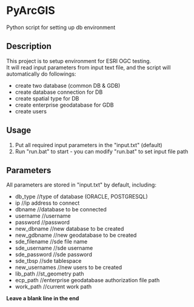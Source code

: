 # PyArcGIS
Python script for setting up db environment
## Description
This project is to setup environment for ESRI OGC testing.  
It will read input parameters from input text file, and the script will automatically do followings:  
- create two database (common DB & GDB)
- create database connection for DB
- create spatial type for DB
- create enterprise geodatabase for GDB
- create users
## Usage
1. Put all required input parameters in the "input.txt" (default)
2. Run "run.bat" to start - you can modify "run.bat" to set input file path
## Parameters
All parameters are stored in "input.txt" by default, including:  
- db_type  //type of database (ORACLE, POSTGRESQL)  
- ip  //ip address to connect  
- dbname  //database to be connected  
- username  //username  
- password  //password  
- new_dbname  //new database to be created  
- new_gdbname  //new geodatabase to be created  
- sde_filename  //sde file name  
- sde_username  //sde username  
- sde_password  //sde password  
- sde_tbsp  //sde tablespace  
- new_usernames  //new users to be created  
- lib_path  //st_geometry path  
- ecp_path  //enterprise geodatabase authorization file path  
- work_path  //current work path  

__Leave a blank line in the end__
